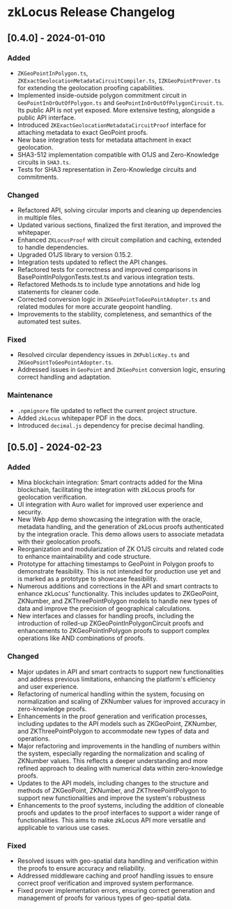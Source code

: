 # zkLocus Release Changelog

## [0.4.0] - 2024-01-010

### Added
- `ZKGeoPointInPolygon.ts`, `ZKExactGeolocationMetadataCircuitCompiler.ts`, `IZKGeoPointProver.ts` for extending the geolocation proofing capabilities.
- Implemented inside-outside polygon commitment circuit in `GeoPointInOrOutOfPolygon.ts` and `GeoPointInOrOutOfPolygonCircuit.ts`. Its public API is not yet exposed. More extensive testing, alongside a public API interface.
- Introduced `ZKExactGeolocationMetadataCircuitProof` interface for attaching metadata to exact GeoPoint proofs.
- New base integration tests for metadata attachment in exact geolocation.
- SHA3-512 implementation compatible with O1JS and Zero-Knowledge circuits in `SHA3.ts`.
- Tests for SHA3 representation in Zero-Knowledge circuits and commitments.

### Changed
- Refactored API, solving circular imports and cleaning up dependencies in multiple files.
- Updated various sections, finalized the first iteration, and improved the whitepaper.
- Enhanced `ZKLocusProof` with circuit compilation and caching, extended to handle dependencies.
- Upgraded O1JS library to version 0.15.2.
- Integration tests updated to reflect the API changes.
- Refactored tests for correctness and improved comparisons in BasePointInPolygonTests.test.ts and various integration tests.
- Refactored Methods.ts to include type annotations and hide log statements for cleaner code.
- Corrected conversion logic in `ZKGeoPointToGeoPointAdopter.ts` and related modules for more accurate geopoint handling.
- Improvements to the stability, completeness, and semanthics of the automated test suites.

### Fixed
- Resolved circular dependency issues in `ZKPublicKey.ts` and `ZKGeoPointToGeoPointAdopter.ts`.
- Addressed issues in `GeoPoint` and `ZKGeoPoint` conversion logic, ensuring correct handling and adaptation.

### Maintenance
- `.npmignore` file updated to reflect the current project structure.
- Added `zkLocus` whitepaper PDF in the docs.
- Introduced `decimal.js` dependency for precise decimal handling.


## [0.5.0] - 2024-02-23

### Added
- Mina blockchain integration: Smart contracts added for the Mina blockchain, facilitating the integration with zkLocus proofs for geolocation verification.
- UI integration with Auro wallet for improved user experience and security.
- New Web App demo showcasing the integration with the oracle, metadata handling, and the generation of zkLocus proofs authenticated by the integration oracle. This demo allows users to associate metadata with their geolocation proofs.
- Reorganization and modularization of ZK O1JS circuits and related code to enhance maintainability and code structure.
- Prototype for attaching timestamps to GeoPoint in Polygon proofs to demonstrate feasibility. This is not intended for production use yet and is marked as a prototype to showcase feasibility.
- Numerous additions and corrections in the API and smart contracts to enhance zkLocus' functionality. This includes updates to ZKGeoPoint, ZKNumber, and ZKThreePointPolygon models to handle new types of data and improve the precision of geographical calculations.
- New interfaces and classes for handling proofs, including the introduction of rolled-up ZKGeoPointInPolygonCircuit proofs and enhancements to ZKGeoPointInPolygon proofs to support complex operations like AND combinations of proofs.


### Changed
- Major updates in API and smart contracts to support new functionalities and address previous limitations, enhancing the platform's efficiency and user experience.
- Refactoring of numerical handling within the system, focusing on normalization and scaling of ZKNumber values for improved accuracy in zero-knowledge proofs.
- Enhancements in the proof generation and verification processes, including updates to the API models such as ZKGeoPoint, ZKNumber, and ZKThreePointPolygon to accommodate new types of data and operations.
- Major refactoring and improvements in the handling of numbers within the system, especially regarding the normalization and scaling of ZKNumber values. This reflects a deeper understanding and more refined approach to dealing with numerical data within zero-knowledge proofs.
- Updates to the API models, including changes to the structure and methods of ZKGeoPoint, ZKNumber, and ZKThreePointPolygon to support new functionalities and improve the system's robustness
- Enhancements to the proof systems, including the addition of cloneable proofs and updates to the proof interfaces to support a wider range of functionalities. This aims to make zkLocus API more versatile and applicable to various use cases.

### Fixed
- Resolved issues with geo-spatial data handling and verification within the proofs to ensure accuracy and reliability.
- Addressed middleware caching and proof handling issues to ensure correct proof verification and improved system performance.
- Fixed prover implementation errors, ensuring correct generation and management of proofs for various types of geo-spatial data.
